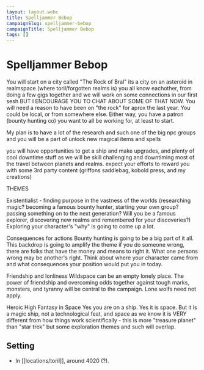 ```yaml
---
layout: layout.webc
title: Spelljammer Bebop
campaignSlug: spelljammer-bebop
campaignTitle: Spelljammer Bebop
tags: []
---
```

# Spelljammer Bebop

You will start on a city called "The Rock of Bral" its a city on an asteroid in realmspace (where toril/forgotten realms is)  you all know eachother, from doing a few gigs together and we will work on some connections in our first sesh BUT I ENCOURAGE YOU TO CHAT ABOUT SOME OF THAT NOW.  You will need a reason to have been on "the rock" for aprox the last  year. You could be local, or from somewhere else. Either way, you have a patron (bounty hunting co) you want to all be working for, at least to start.

My plan is to have a lot of the research and such one of the big npc groups and  you will be a part of unlock new magical items and spells 

you will have opportunities to get a ship and make upgrades, and plenty of cool downtime stuff as we will be skill challenging and downtiming most of the travel between planets and realms.  expect your efforts to reward you with some 3rd party content (griffons saddlebag, kobold press, and my creations)

THEMES

Existentialist - finding purpose in the vastness of the worlds (researching magic? becoming a famous bounty hunter, starting your own group? passing something on to the next generation? Will you be a famous explorer, discovering new realms and remembered for your discoveries?) Exploring your character's "why" is going to come up a lot.

Consequences for actions Bounty hunting is going to be a big part of it all. This backdrop is going to amplify the theme if  you do someone wrong, there are folks that have the money and means to right it.  What one persons wrong may be another's right. Think about where your character came from and what consequences your position would put you in today.

Friendship and lonliness Wildspace can be an empty lonely place. The power of friendship and overcoming odds together against tough marks, monsters, and tyranny will be central to the campaign.  Lone wolfs need not apply.

Heroic High Fantasy in Space Yes you are on a ship.  Yes it is space.  But it is a magic ship, not a technological feat, and space as we know it is VERY different from how things work scientifically - this is more "treasure planet" than "star trek" but some exploration themes and such will overlap.

## Setting

- In [[locations/toril]], around 4020 (?).
